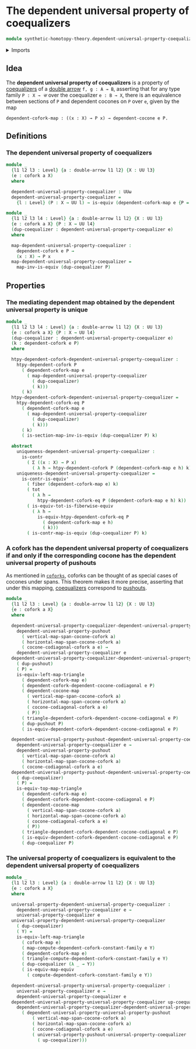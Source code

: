 # The dependent universal property of coequalizers

```agda
module synthetic-homotopy-theory.dependent-universal-property-coequalizers where
```

<details><summary>Imports</summary>

```agda
open import foundation.contractible-maps
open import foundation.contractible-types
open import foundation.dependent-pair-types
open import foundation.double-arrows
open import foundation.equivalences
open import foundation.fibers-of-maps
open import foundation.functoriality-dependent-pair-types
open import foundation.universe-levels

open import synthetic-homotopy-theory.coforks
open import synthetic-homotopy-theory.dependent-cocones-under-spans
open import synthetic-homotopy-theory.dependent-coforks
open import synthetic-homotopy-theory.dependent-universal-property-pushouts
open import synthetic-homotopy-theory.universal-property-coequalizers
```

</details>

## Idea

The **dependent universal property of coequalizers** is a property of
[coequalizers](synthetic-homotopy-theory.coequalizers.md) of a
[double arrow](foundation.double-arrows.md) `f, g : A → B`, asserting that for
any type family `P : X → 𝒰` over the coequalizer `e : B → X`, there is an
equivalence between sections of `P` and dependent cocones on `P` over `e`, given
by the map

```text
dependent-cofork-map : ((x : X) → P x) → dependent-cocone e P.
```

## Definitions

### The dependent universal property of coequalizers

```agda
module _
  {l1 l2 l3 : Level} {a : double-arrow l1 l2} {X : UU l3}
  (e : cofork a X)
  where

  dependent-universal-property-coequalizer : UUω
  dependent-universal-property-coequalizer =
    {l : Level} (P : X → UU l) → is-equiv (dependent-cofork-map e {P = P})

module _
  {l1 l2 l3 l4 : Level} {a : double-arrow l1 l2} {X : UU l3}
  {e : cofork a X} {P : X → UU l4}
  (dup-coequalizer : dependent-universal-property-coequalizer e)
  where

  map-dependent-universal-property-coequalizer :
    dependent-cofork e P →
    (x : X) → P x
  map-dependent-universal-property-coequalizer =
    map-inv-is-equiv (dup-coequalizer P)
```

## Properties

### The mediating dependent map obtained by the dependent universal property is unique

```agda
module _
  {l1 l2 l3 l4 : Level} {a : double-arrow l1 l2} {X : UU l3}
  {e : cofork a X} {P : X → UU l4}
  (dup-coequalizer : dependent-universal-property-coequalizer e)
  (k : dependent-cofork e P)
  where

  htpy-dependent-cofork-dependent-universal-property-coequalizer :
    htpy-dependent-cofork P
      ( dependent-cofork-map e
        ( map-dependent-universal-property-coequalizer
          ( dup-coequalizer)
          ( k)))
      ( k)
  htpy-dependent-cofork-dependent-universal-property-coequalizer =
    htpy-dependent-cofork-eq P
      ( dependent-cofork-map e
        ( map-dependent-universal-property-coequalizer
          ( dup-coequalizer)
          ( k)))
      ( k)
      ( is-section-map-inv-is-equiv (dup-coequalizer P) k)

  abstract
    uniqueness-dependent-universal-property-coequalizer :
      is-contr
        ( Σ ((x : X) → P x)
          ( λ h → htpy-dependent-cofork P (dependent-cofork-map e h) k))
    uniqueness-dependent-universal-property-coequalizer =
      is-contr-is-equiv'
        ( fiber (dependent-cofork-map e) k)
        ( tot
          ( λ h →
            htpy-dependent-cofork-eq P (dependent-cofork-map e h) k))
        ( is-equiv-tot-is-fiberwise-equiv
          ( λ h →
            is-equiv-htpy-dependent-cofork-eq P
              ( dependent-cofork-map e h)
              ( k)))
        ( is-contr-map-is-equiv (dup-coequalizer P) k)
```

### A cofork has the dependent universal property of coequalizers if and only if the corresponding cocone has the dependent universal property of pushouts

As mentioned in [`coforks`](synthetic-homotopy-theory.coforks.md), coforks can
be thought of as special cases of cocones under spans. This theorem makes it
more precise, asserting that under this mapping,
[coequalizers](synthetic-homotopy-theory.coequalizers.md) correspond to
[pushouts](synthetic-homotopy-theory.pushouts.md).

```agda
module _
  {l1 l2 l3 : Level} {a : double-arrow l1 l2} {X : UU l3}
  {e : cofork a X}
  where

  dependent-universal-property-coequalizer-dependent-universal-property-pushout :
    dependent-universal-property-pushout
      ( vertical-map-span-cocone-cofork a)
      ( horizontal-map-span-cocone-cofork a)
      ( cocone-codiagonal-cofork a e) →
    dependent-universal-property-coequalizer e
  dependent-universal-property-coequalizer-dependent-universal-property-pushout
    ( dup-pushout)
    ( P) =
    is-equiv-left-map-triangle
      ( dependent-cofork-map e)
      ( dependent-cofork-dependent-cocone-codiagonal e P)
      ( dependent-cocone-map
        ( vertical-map-span-cocone-cofork a)
        ( horizontal-map-span-cocone-cofork a)
        ( cocone-codiagonal-cofork a e)
        ( P))
      ( triangle-dependent-cofork-dependent-cocone-codiagonal e P)
      ( dup-pushout P)
      ( is-equiv-dependent-cofork-dependent-cocone-codiagonal e P)

  dependent-universal-property-pushout-dependent-universal-property-coequalizer :
    dependent-universal-property-coequalizer e →
    dependent-universal-property-pushout
      ( vertical-map-span-cocone-cofork a)
      ( horizontal-map-span-cocone-cofork a)
      ( cocone-codiagonal-cofork a e)
  dependent-universal-property-pushout-dependent-universal-property-coequalizer
    ( dup-coequalizer)
    ( P) =
    is-equiv-top-map-triangle
      ( dependent-cofork-map e)
      ( dependent-cofork-dependent-cocone-codiagonal e P)
      ( dependent-cocone-map
        ( vertical-map-span-cocone-cofork a)
        ( horizontal-map-span-cocone-cofork a)
        ( cocone-codiagonal-cofork a e)
        ( P))
      ( triangle-dependent-cofork-dependent-cocone-codiagonal e P)
      ( is-equiv-dependent-cofork-dependent-cocone-codiagonal e P)
      ( dup-coequalizer P)
```

### The universal property of coequalizers is equivalent to the dependent universal property of coequalizers

```agda
module _
  {l1 l2 l3 : Level} {a : double-arrow l1 l2} {X : UU l3}
  {e : cofork a X}
  where

  universal-property-dependent-universal-property-coequalizer :
    dependent-universal-property-coequalizer e →
    universal-property-coequalizer e
  universal-property-dependent-universal-property-coequalizer
    ( dup-coequalizer)
    ( Y) =
    is-equiv-left-map-triangle
      ( cofork-map e)
      ( map-compute-dependent-cofork-constant-family e Y)
      ( dependent-cofork-map e)
      ( triangle-compute-dependent-cofork-constant-family e Y)
      ( dup-coequalizer (λ _ → Y))
      ( is-equiv-map-equiv
        ( compute-dependent-cofork-constant-family e Y))

  dependent-universal-property-universal-property-coequalizer :
    universal-property-coequalizer e →
    dependent-universal-property-coequalizer e
  dependent-universal-property-universal-property-coequalizer up-coequalizer =
    dependent-universal-property-coequalizer-dependent-universal-property-pushout
      ( dependent-universal-property-universal-property-pushout
          ( vertical-map-span-cocone-cofork a)
          ( horizontal-map-span-cocone-cofork a)
          ( cocone-codiagonal-cofork a e)
          ( universal-property-pushout-universal-property-coequalizer
            ( up-coequalizer)))
```
